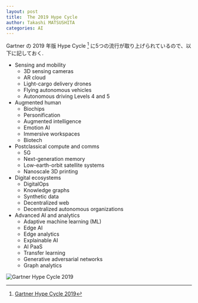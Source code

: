 ```yaml
---
layout: post
title:  The 2019 Hype Cycle
author: Takashi MATSUSHITA
categories: AI
---
```


Gartner の 2019 年版 Hype Cycle [^1] に5つの流行が取り上げられているので、以下に記しておく.

- Sensing and mobility
  - 3D sensing cameras
  - AR cloud
  - Light-cargo delivery drones
  - Flying autonomous vehicles
  - Autonomous driving Levels 4 and 5
- Augmented human
  - Biochips
  - Personification
  - Augmented intelligence
  - Emotion AI
  - Immersive workspaces
  - Biotech
- Postclassical compute and comms
  - 5G
  - Next-generation memory
  - Low-earth-orbit satellite systems
  - Nanoscale 3D printing
- Digital ecosystems
  - DigitalOps
  - Knowledge graphs
  - Synthetic data
  - Decentralized web
  - Decentralized autonomous organizations
- Advanced AI and analytics
  - Adaptive machine learning (ML)
  - Edge AI
  - Edge analytics
  - Explainable AI
  - AI PaaS
  - Transfer learning
  - Generative adversarial networks
  - Graph analytics

![Gartner Hype Cycle 2019](https://blogs.gartner.com/smarterwithgartner/files/2019/08/CTMKT_741609_CTMKT_for_Emerging_Tech_Hype_Cycle_LargerText-1.png)

[^1]: [Gartner Hype Cycle 2019](https://www.gartner.com/smarterwithgartner/5-trends-appear-on-the-gartner-hype-cycle-for-emerging-technologies-2019/)
